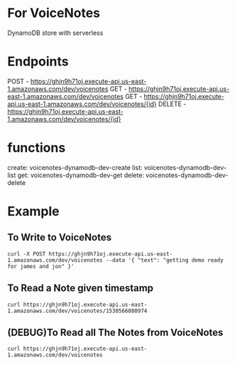 # For VoiceNotes
DynamoDB store with serverless

# Endpoints
  POST - https://ghjn9h71oj.execute-api.us-east-1.amazonaws.com/dev/voicenotes
  GET - https://ghjn9h71oj.execute-api.us-east-1.amazonaws.com/dev/voicenotes
  GET - https://ghjn9h71oj.execute-api.us-east-1.amazonaws.com/dev/voicenotes/{id}
  DELETE - https://ghjn9h71oj.execute-api.us-east-1.amazonaws.com/dev/voicenotes/{id}
  
# functions
  create: voicenotes-dynamodb-dev-create
  list: voicenotes-dynamodb-dev-list
  get: voicenotes-dynamodb-dev-get
  delete: voicenotes-dynamodb-dev-delete
  
# Example
## To Write to VoiceNotes
```
curl -X POST https://ghjn9h71oj.execute-api.us-east-1.amazonaws.com/dev/voicenotes --data '{ "text": "getting demo ready for james and jon" }'
```
## To Read a Note given timestamp
```
curl https://ghjn9h71oj.execute-api.us-east-1.amazonaws.com/dev/voicenotes/1530566080974
```
## (DEBUG)To Read all The Notes from VoiceNotes
```
curl https://ghjn9h71oj.execute-api.us-east-1.amazonaws.com/dev/voicenotes
```
